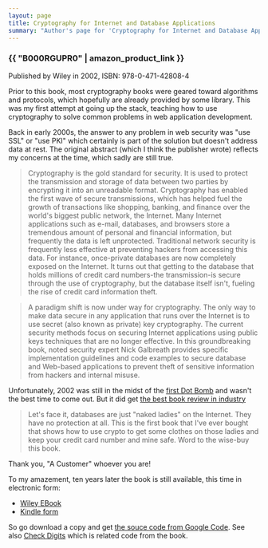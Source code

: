 ```yaml
---
layout: page
title: Cryptography for Internet and Database Applications
summary: "Author's page for 'Cryptography for Internet and Database Applications'.  Published by Wiley in 2002"
---
```


### {{ "B000RGUPR0" | amazon_product_link }} ###

Published by Wiley in 2002, ISBN: 978-0-471-42808-4

Prior to this book, most cryptography books were geared toward
algorithms and protocols, which hopefully are already provided by some
library.  This was my first attempt at going up the stack, teaching
how to use cryptography to solve common problems in web application
development.

Back in early 2000s, the answer to any problem in web security was
"use SSL" or "use PKI" which certainly is part of the solution but
doesn't address data at rest.  The original abstract (which I think
the publisher wrote) reflects my concerns at the time, which sadly are
still true.

> Cryptography is the gold standard for security. It is used to protect
> the transmission and storage of data between two parties by encrypting
> it into an unreadable format. Cryptography has enabled the first wave
> of secure transmissions, which has helped fuel the growth of
> transactions like shopping, banking, and finance over the world's
> biggest public network, the Internet. Many Internet applications such
> as e-mail, databases, and browsers store a tremendous amount of
> personal and financial information, but frequently the data is left
> unprotected. Traditional network security is frequently less effective
> at preventing hackers from accessing this data. For instance,
> once-private databases are now completely exposed on the Internet. It
> turns out that getting to the database that holds millions of credit
> card numbers-the transmission-is secure through the use of
> cryptography, but the database itself isn't, fueling the rise of
> credit card information theft.

> A paradigm shift is now under way for cryptography. The only way to
> make data secure in any application that runs over the Internet is to
> use secret (also known as private) key cryptography. The current
> security methods focus on securing Internet applications using public
> keys techniques that are no longer effective. In this groundbreaking
> book, noted security expert Nick Galbreath provides specific
> implementation guidelines and code examples to secure database and
> Web-based applications to prevent theft of sensitive information from
> hackers and internal misuse.

Unfortunately, 2002 was still in the midst of the [first Dot Bomb](http://en.wikipedia.org/wiki/Dot-com_bubble) and wasn't the best time to come out. But it did get [the best book review in industry](http://www.amazon.com/review/RYSYY45FNNLW0/?_encoding=UTF8&ASIN=B000RGUPR0&camp=1789&creative=390957&linkCode=ur2&nodeID=133140011&store=digital-text&tag=client9-20)

> Let's face it, databases are just "naked ladies" on the
> Internet. They have no protection at all. This is the first book that
> I've ever bought that shows how to use crypto to get some clothes on
> those ladies and keep your credit card number and mine safe. Word to
> the wise-buy this book.

Thank you, "A Customer" whoever you are!

To my amazement, ten years later the book is still available, this time in electronic form:

* [Wiley EBook](http://www.wiley.com/WileyCDA/WileyTitle/productCd-0471428086.html)
* [Kindle form](http://www.amazon.com/gp/product/B000RGUPR0/ref=as_li_tf_tl?ie=UTF8&camp=1789&creative=9325&creativeASIN=B000RGUPR0&linkCode=as2&tag=client9-20)

So go download a copy and get [the souce code from Google Code](http://code.google.com/p/cida/).  See also [Check Digits](http://code.google.com/p/checkdigits/) which is related code from the book.


